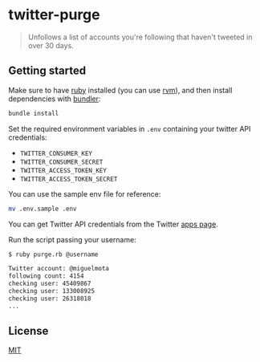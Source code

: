 # twitter-purge

> Unfollows a list of accounts you're following that haven't tweeted in over 30 days.

## Getting started

Make sure to have [ruby](https://www.ruby-lang.org/en/) installed (you can use [rvm](https://rvm.io/)), and then install dependencies with [bundler](https://bundler.io/):

```bash
bundle install
```

Set the required environment variables in `.env` containing your twitter API credentials:

- `TWITTER_CONSUMER_KEY`
- `TWITTER_CONSUMER_SECRET`
- `TWITTER_ACCESS_TOKEN_KEY`
- `TWITTER_ACCESS_TOKEN_SECRET`

You can use the sample env file for reference:

```bash
mv .env.sample .env
```

You can get Twitter API credentials from the Twitter [apps page](https://developer.twitter.com/en/apps).

Run the script passing your username:

```bash
$ ruby purge.rb @username

Twitter account: @miguelmota
following count: 4154
checking user: 45409867
checking user: 133008925
checking user: 26318018
...
```

## License

[MIT](LICENSE)
